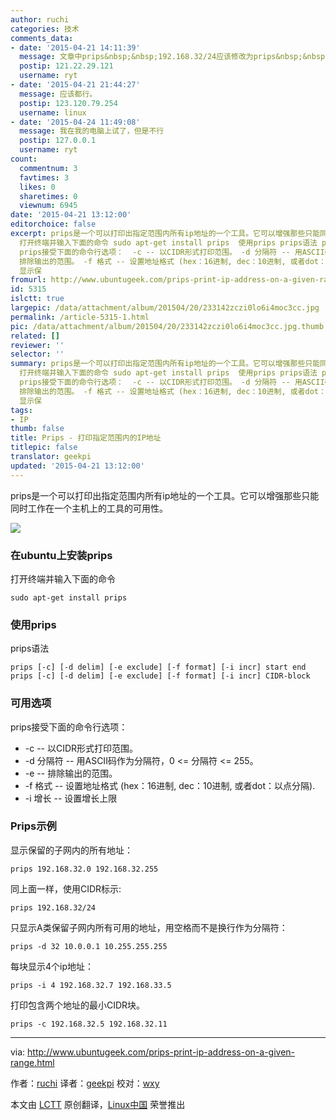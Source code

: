 ```yaml
---
author: ruchi
categories: 技术
comments_data:
- date: '2015-04-21 14:11:39'
  message: 文章中prips&nbsp;&nbsp;192.168.32/24应该修改为prips&nbsp;&nbsp;192.168.32.0/24
  postip: 121.22.29.121
  username: ryt
- date: '2015-04-21 21:44:27'
  message: 应该都行。
  postip: 123.120.79.254
  username: linux
- date: '2015-04-24 11:49:08'
  message: 我在我的电脑上试了，但是不行
  postip: 127.0.0.1
  username: ryt
count:
  commentnum: 3
  favtimes: 3
  likes: 0
  sharetimes: 0
  viewnum: 6945
date: '2015-04-21 13:12:00'
editorchoice: false
excerpt: prips是一个可以打印出指定范围内所有ip地址的一个工具。它可以增强那些只能同时工作在一个主机上的工具的可用性。  在ubuntu上安装prips
  打开终端并输入下面的命令 sudo apt-get install prips  使用prips prips语法 prips      start end prips      CIDR-block  可用选项
  prips接受下面的命令行选项：  -c -- 以CIDR形式打印范围。 -d 分隔符 -- 用ASCII码作为分隔符，0 = 分隔符 = 255。 -e --
  排除输出的范围。 -f 格式 -- 设置地址格式 (hex：16进制, dec：10进制, 或者dot：以点分隔). -i 增长 -- 设置增长上限  Prips示例
  显示保
fromurl: http://www.ubuntugeek.com/prips-print-ip-address-on-a-given-range.html
id: 5315
islctt: true
largepic: /data/attachment/album/201504/20/233142zczi0lo6i4moc3cc.jpg
permalink: /article-5315-1.html
pic: /data/attachment/album/201504/20/233142zczi0lo6i4moc3cc.jpg.thumb.jpg
related: []
reviewer: ''
selector: ''
summary: prips是一个可以打印出指定范围内所有ip地址的一个工具。它可以增强那些只能同时工作在一个主机上的工具的可用性。  在ubuntu上安装prips
  打开终端并输入下面的命令 sudo apt-get install prips  使用prips prips语法 prips      start end prips      CIDR-block  可用选项
  prips接受下面的命令行选项：  -c -- 以CIDR形式打印范围。 -d 分隔符 -- 用ASCII码作为分隔符，0 = 分隔符 = 255。 -e --
  排除输出的范围。 -f 格式 -- 设置地址格式 (hex：16进制, dec：10进制, 或者dot：以点分隔). -i 增长 -- 设置增长上限  Prips示例
  显示保
tags:
- IP
thumb: false
title: Prips - 打印指定范围内的IP地址
titlepic: false
translator: geekpi
updated: '2015-04-21 13:12:00'
---
```


prips是一个可以打印出指定范围内所有ip地址的一个工具。它可以增强那些只能同时工作在一个主机上的工具的可用性。


![](/data/attachment/album/201504/20/233142zczi0lo6i4moc3cc.jpg)


### 在ubuntu上安装prips


打开终端并输入下面的命令



```
sudo apt-get install prips

```

### 使用prips


prips语法



```
prips [-c] [-d delim] [-e exclude] [-f format] [-i incr] start end
prips [-c] [-d delim] [-e exclude] [-f format] [-i incr] CIDR-block

```

### 可用选项


prips接受下面的命令行选项：


* -c -- 以CIDR形式打印范围。
* -d 分隔符 -- 用ASCII码作为分隔符，0 <= 分隔符 <= 255。
* -e -- 排除输出的范围。
* -f 格式 -- 设置地址格式 (hex：16进制, dec：10进制, 或者dot：以点分隔).
* -i 增长 -- 设置增长上限


### Prips示例


显示保留的子网内的所有地址：



```
prips 192.168.32.0 192.168.32.255

```

同上面一样，使用CIDR标示:



```
prips 192.168.32/24

```

只显示A类保留子网内所有可用的地址，用空格而不是换行作为分隔符：



```
prips -d 32 10.0.0.1 10.255.255.255

```

每块显示4个ip地址：



```
prips -i 4 192.168.32.7 192.168.33.5

```

打印包含两个地址的最小CIDR块。



```
prips -c 192.168.32.5 192.168.32.11

```



---


via: <http://www.ubuntugeek.com/prips-print-ip-address-on-a-given-range.html>


作者：[ruchi](http://www.ubuntugeek.com/author/ubuntufix) 译者：[geekpi](https://github.com/geekpi) 校对：[wxy](https://github.com/wxy)


本文由 [LCTT](https://github.com/LCTT/TranslateProject) 原创翻译，[Linux中国](http://linux.cn/) 荣誉推出